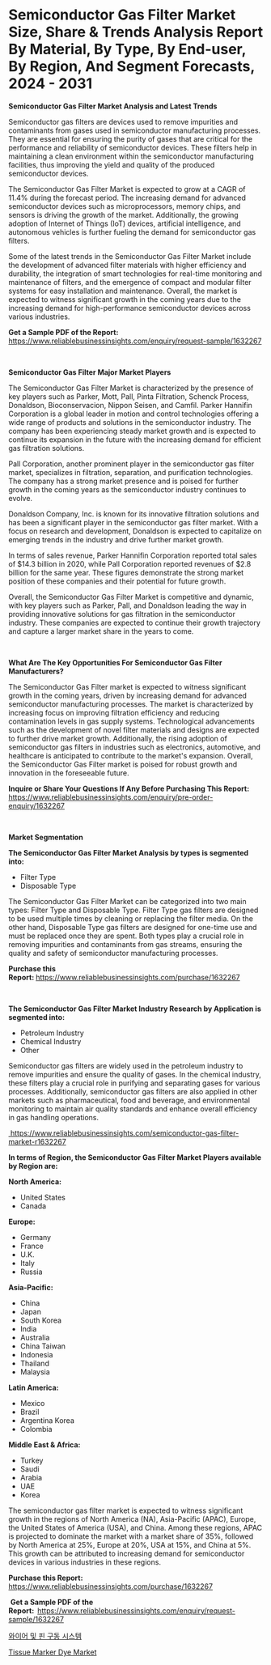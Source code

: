 <p><h1>Semiconductor Gas Filter Market Size, Share & Trends Analysis Report By Material, By Type, By End-user, By Region, And Segment Forecasts, 2024 - 2031</h1></p><p><strong>Semiconductor Gas Filter Market Analysis and Latest Trends</strong></p>
<p><p>Semiconductor gas filters are devices used to remove impurities and contaminants from gases used in semiconductor manufacturing processes. They are essential for ensuring the purity of gases that are critical for the performance and reliability of semiconductor devices. These filters help in maintaining a clean environment within the semiconductor manufacturing facilities, thus improving the yield and quality of the produced semiconductor devices.</p><p>The Semiconductor Gas Filter Market is expected to grow at a CAGR of 11.4% during the forecast period. The increasing demand for advanced semiconductor devices such as microprocessors, memory chips, and sensors is driving the growth of the market. Additionally, the growing adoption of Internet of Things (IoT) devices, artificial intelligence, and autonomous vehicles is further fueling the demand for semiconductor gas filters.</p><p>Some of the latest trends in the Semiconductor Gas Filter Market include the development of advanced filter materials with higher efficiency and durability, the integration of smart technologies for real-time monitoring and maintenance of filters, and the emergence of compact and modular filter systems for easy installation and maintenance. Overall, the market is expected to witness significant growth in the coming years due to the increasing demand for high-performance semiconductor devices across various industries.</p></p>
<p><strong>Get a Sample PDF of the Report:&nbsp;</strong> <a href="https://www.reliablebusinessinsights.com/enquiry/request-sample/1632267">https://www.reliablebusinessinsights.com/enquiry/request-sample/1632267</a></p>
<p>&nbsp;</p>
<p><strong>Semiconductor Gas Filter Major Market Players</strong></p>
<p><p>The Semiconductor Gas Filter Market is characterized by the presence of key players such as Parker, Mott, Pall, Pinta Filtration, Schenck Process, Donaldson, Bioconservacion, Nippon Seisen, and Camfil. Parker Hannifin Corporation is a global leader in motion and control technologies offering a wide range of products and solutions in the semiconductor industry. The company has been experiencing steady market growth and is expected to continue its expansion in the future with the increasing demand for efficient gas filtration solutions.</p><p>Pall Corporation, another prominent player in the semiconductor gas filter market, specializes in filtration, separation, and purification technologies. The company has a strong market presence and is poised for further growth in the coming years as the semiconductor industry continues to evolve.</p><p>Donaldson Company, Inc. is known for its innovative filtration solutions and has been a significant player in the semiconductor gas filter market. With a focus on research and development, Donaldson is expected to capitalize on emerging trends in the industry and drive further market growth.</p><p>In terms of sales revenue, Parker Hannifin Corporation reported total sales of $14.3 billion in 2020, while Pall Corporation reported revenues of $2.8 billion for the same year. These figures demonstrate the strong market position of these companies and their potential for future growth.</p><p>Overall, the Semiconductor Gas Filter Market is competitive and dynamic, with key players such as Parker, Pall, and Donaldson leading the way in providing innovative solutions for gas filtration in the semiconductor industry. These companies are expected to continue their growth trajectory and capture a larger market share in the years to come.</p></p>
<p>&nbsp;</p>
<p><strong>What Are The Key Opportunities For Semiconductor Gas Filter Manufacturers?</strong></p>
<p><p>The Semiconductor Gas Filter market is expected to witness significant growth in the coming years, driven by increasing demand for advanced semiconductor manufacturing processes. The market is characterized by increasing focus on improving filtration efficiency and reducing contamination levels in gas supply systems. Technological advancements such as the development of novel filter materials and designs are expected to further drive market growth. Additionally, the rising adoption of semiconductor gas filters in industries such as electronics, automotive, and healthcare is anticipated to contribute to the market's expansion. Overall, the Semiconductor Gas Filter market is poised for robust growth and innovation in the foreseeable future.</p></p>
<p><strong>Inquire or Share Your Questions If Any Before Purchasing This Report:</strong> <a href="https://www.reliablebusinessinsights.com/enquiry/pre-order-enquiry/1632267">https://www.reliablebusinessinsights.com/enquiry/pre-order-enquiry/1632267</a></p>
<p>&nbsp;</p>
<p><strong>Market Segmentation</strong></p>
<p><strong>The Semiconductor Gas Filter Market Analysis by types is segmented into:</strong></p>
<p><ul><li>Filter Type</li><li>Disposable Type</li></ul></p>
<p><p>The Semiconductor Gas Filter Market can be categorized into two main types: Filter Type and Disposable Type. Filter Type gas filters are designed to be used multiple times by cleaning or replacing the filter media. On the other hand, Disposable Type gas filters are designed for one-time use and must be replaced once they are spent. Both types play a crucial role in removing impurities and contaminants from gas streams, ensuring the quality and safety of semiconductor manufacturing processes.</p></p>
<p><strong>Purchase this Report:&nbsp;</strong><a href="https://www.reliablebusinessinsights.com/purchase/1632267">https://www.reliablebusinessinsights.com/purchase/1632267</a></p>
<p>&nbsp;</p>
<p><strong>The Semiconductor Gas Filter Market Industry Research by Application is segmented into:</strong></p>
<p><ul><li>Petroleum Industry</li><li>Chemical Industry</li><li>Other</li></ul></p>
<p><p>Semiconductor gas filters are widely used in the petroleum industry to remove impurities and ensure the quality of gases. In the chemical industry, these filters play a crucial role in purifying and separating gases for various processes. Additionally, semiconductor gas filters are also applied in other markets such as pharmaceutical, food and beverage, and environmental monitoring to maintain air quality standards and enhance overall efficiency in gas handling operations.</p></p>
<p><a href="https://www.reliablebusinessinsights.com/semiconductor-gas-filter-market-r1632267">&nbsp;https://www.reliablebusinessinsights.com/semiconductor-gas-filter-market-r1632267</a></p>
<p><strong>In terms of Region, the Semiconductor Gas Filter Market Players available by Region are:</strong></p>
<p>
    <p> <strong> North America: </strong>
        <ul>
            <li>United States</li>
            <li>Canada</li>
        </ul>
        </p> 
    <p> <strong> Europe: </strong>
        <ul>
            <li>Germany</li>
            <li>France</li>
            <li>U.K.</li>
            <li>Italy</li>
            <li>Russia</li>
        </ul>
        </p> 
    <p> <strong> Asia-Pacific: </strong>
        <ul>
            <li>China</li>
            <li>Japan</li>
            <li>South Korea</li>
            <li>India</li>
            <li>Australia</li>
            <li>China Taiwan</li>
            <li>Indonesia</li>
            <li>Thailand</li>
            <li>Malaysia</li>
        </ul>
        </p> 
    <p> <strong> Latin America: </strong>
        <ul>
            <li>Mexico</li>
            <li>Brazil</li>
            <li>Argentina Korea</li>
            <li>Colombia</li>
        </ul>
        </p> 
    <p> <strong> Middle East & Africa: </strong>
        <ul>
            <li>Turkey</li>
            <li>Saudi</li>
            <li>Arabia</li>
            <li>UAE</li>
            <li>Korea</li>
        </ul>
    </p>
    </p>
<p><p>The semiconductor gas filter market is expected to witness significant growth in the regions of North America (NA), Asia-Pacific (APAC), Europe, the United States of America (USA), and China. Among these regions, APAC is projected to dominate the market with a market share of 35%, followed by North America at 25%, Europe at 20%, USA at 15%, and China at 5%. This growth can be attributed to increasing demand for semiconductor devices in various industries in these regions.</p></p>
<p><strong>Purchase this Report: </strong><a href="https://www.reliablebusinessinsights.com/purchase/1632267">https://www.reliablebusinessinsights.com/purchase/1632267</a></p>
<p>&nbsp;<strong>Get a Sample PDF of the Report:&nbsp;&nbsp;</strong><a href="https://www.reliablebusinessinsights.com/enquiry/request-sample/1632267">https://www.reliablebusinessinsights.com/enquiry/request-sample/1632267</a></p>
<p><strong></strong></p>
<p><p><a href="https://medium.com/@ishacian.georges/%EC%99%80%EC%9D%B4%EC%96%B4-%EB%B0%8F-%ED%95%80-%EA%B5%AC%EB%8F%99-%EC%8B%9C%EC%8A%A4%ED%85%9C-%EC%8B%9C%EC%9E%A5-%EC%A1%B0%EC%82%AC-%EB%B3%B4%EA%B3%A0%EC%84%9C%EC%97%90%EB%8A%94-2024%EB%85%84%EB%B6%80%ED%84%B0-2031%EB%85%84%EA%B9%8C%EC%A7%80-cagr%EB%A1%9C-%EC%98%88%EC%B8%A1%EB%90%9C-%EC%8B%9C%EC%9E%A5-%EA%B7%9C%EB%AA%A8-%EC%A0%90%EC%9C%A0%EC%9C%A8-%EB%B0%8F-%EC%84%B1%EC%9E%A5%EB%A5%A0%EC%97%90-%EB%8C%80%ED%95%9C-%EB%B6%84%EC%84%9D%EC%9D%B4-%ED%8F%AC%ED%95%A8%EB%90%98%EC%96%B4-%EC%9E%88%EC%8A%B5%EB%8B%88%EB%8B%A4-e27320ed59f7">와이어 및 핀 구동 시스템</a></p><p><a href="https://view.publitas.com/reportprime-1/tissue-marker-dye-market-share-market-analysis-growth-trends-forecasts-for-period-from-2024-2031/">Tissue Marker Dye Market</a></p></p>